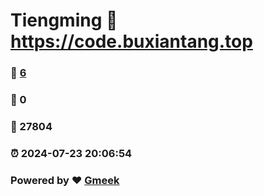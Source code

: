 # Tiengming :link: https://code.buxiantang.top 
### :page_facing_up: [6](https://code.buxiantang.top/tag.html) 
### :speech_balloon: 0 
### :hibiscus: 27804 
### :alarm_clock: 2024-07-23 20:06:54 
### Powered by :heart: [Gmeek](https://github.com/Meekdai/Gmeek)
